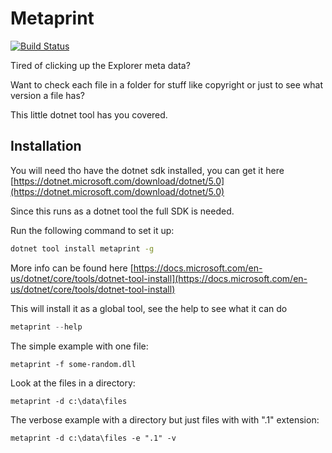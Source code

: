 # Metaprint
[![Build Status](https://dev.azure.com/klinnestjerna/metaprint/_apis/build/status/krippz.metaprint?branchName=master)](https://dev.azure.com/klinnestjerna/metaprint/_build/latest?definitionId=1&branchName=master)

Tired of clicking up the Explorer meta data?

Want to check each file in a folder for stuff like copyright or just to see what version a file has?

This little dotnet tool has you covered.



## Installation

You will need tho have the dotnet sdk installed, you can get it here [https://dotnet.microsoft.com/download/dotnet/5.0](https://dotnet.microsoft.com/download/dotnet/5.0)

Since this runs as a dotnet tool the full SDK is needed.

Run the following command to set it up:

```sh
dotnet tool install metaprint -g
```

More info can be found here [https://docs.microsoft.com/en-us/dotnet/core/tools/dotnet-tool-install](https://docs.microsoft.com/en-us/dotnet/core/tools/dotnet-tool-install)

This will install it as a global tool, see the help to see what it can do

```Powershell
metaprint --help
```

The simple example with one file:
```
metaprint -f some-random.dll
```

Look at the files in a directory:
```
metaprint -d c:\data\files
```

The verbose example with a directory but just files with with ".1" extension:
```
metaprint -d c:\data\files -e ".1" -v
```

